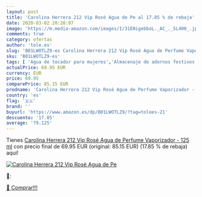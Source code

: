 ```yaml
---
layout: post
title: 'Carolina Herrera 212 Vip Rosé Agua de Pe al 17.85 % de rebaja'
date: 2020-03-02 20:28:07
image: 'https://m.media-amazon.com/images/I/31ENigebboL._AC_._SL400_.jpg'
comments: true
category: ofertas
author: 'tole.es'
slug: 'B01LWOTLZ9-es Carolina Herrera 212 Vip Rosé Agua de Perfume Vaporizador...'
sku: 'B01LWOTLZ9-es'
tags: [ 'Agua de tocador para mujeres','Almacenaje de adornos festivos','Almacenamiento y organización','Belleza','Fragancias para mujeres','Hogar y cocina','Iluminación','Iluminación de interior','Iluminación decorativa y para usos específicos de interior','Juguetes','Juguetes electrónicos','Juguetes y juegos','Perfumes y fragancias','Velas eléctricas y LED','Videojuegos para niños','agua','de','perfume', ]
actualPrice: 69.95 EUR
currency: EUR
price: 69.95
comparePrice: 85.15 EUR
prodname: 'Carolina Herrera 212 Vip Rosé Agua de Perfume Vaporizador - 125 ml'
country: 'es'
flag: '🇪🇸'
brand: ''
buyurl: 'https://www.amazon.es/dp/B01LWOTLZ9/?tag=tolees-21'
descuento: '17.85'
average: '79.125'
---
```


Tienes [Carolina Herrera 212 Vip Rosé Agua de Perfume Vaporizador - 125 ml](https://www.amazon.es/dp/B01LWOTLZ9/?tag=tolees-21) con precio final de  69.95 EUR (original: 85.15 EUR) (17.85 %  de rebaja) aqui!

[![Carolina Herrera 212 Vip Rosé Agua de Pe](https://m.media-amazon.com/images/I/31ENigebboL._AC_._SL400_.jpg)](https://www.amazon.es/dp/B01LWOTLZ9/?tag=tolees-21)

🔎:


[🛒 Comprar!!!](https://www.amazon.es/dp/B01LWOTLZ9/?tag=tolees-21)
